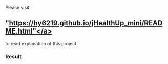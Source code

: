 Please visit <h2><a>"https://hy6219.github.io/jHealthUp_mini/README.html"</a></h2> to read explanation of this project
<p>
  <h3>Result</h3>
  <img src="">
</p>
